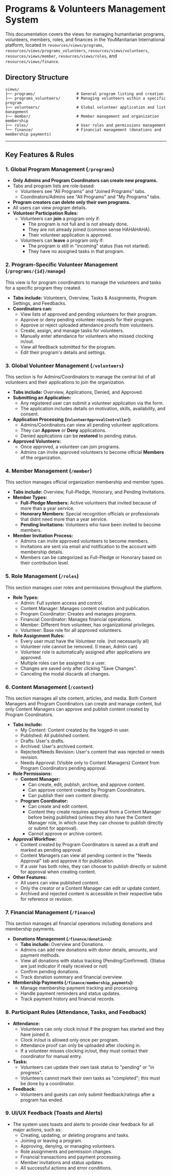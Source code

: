 # Programs & Volunteers Management System

This documentation covers the views for managing humanitarian programs, volunteers, members, roles, and finances in the YouManitarian International platform, located in `resources/views/programs`, `resources/views/programs_volunteers`, `resources/views/volunteers`, `resources/views/member`, `resources/views/roles`, and `resources/views/finance`.

## Directory Structure

```
views/
├── programs/                  # General program listing and creation
├── programs_volunteers/       # Managing volunteers within a specific program
├── volunteers/                # Global volunteer application and list management
├── member/                    # Member management and organization membership
├── roles/                     # User roles and permissions management
└── finance/                   # Financial management (donations and membership payments)
```

---

## Key Features & Rules

### 1. Global Program Management (`/programs`)

-   **Only Admins and Program Coordinators can create new programs.**
-   Tabs and program lists are role-based:
    -   Volunteers see "All Programs" and "Joined Programs" tabs.
    -   Coordinators/Admins see "All Programs" and "My Programs" tabs.
-   **Program creators can delete only their own programs.**
-   All users can view program details.
-   **Volunteer Participation Rules:**
    -   Volunteers can **join** a program only if:
        -   The program is not full and is not already done.
        -   They are not already joined (common sense  HAHAHAHA).
        -   Their volunteer application is approved.
    -   Volunteers can **leave** a program only if:
        -   The program is still in "incoming" status (has not started).
        -   They have no assigned tasks in that program.

### 2. Program-Specific Volunteer Management (`/programs/{id}/manage`)

This view is for program coordinators to manage the volunteers and tasks for a specific program they created.

-   **Tabs include:** Volunteers, Overview, Tasks & Assignments, Program Settings, and Feedbacks.
-   **Coordinators can:**
    -   View lists of approved and pending volunteers for their program.
    -   Approve or deny pending volunteer requests for their program.
    -   Approve or reject uploaded attendance proofs from volunteers.
    -   Create, assign, and manage tasks for volunteers.
    -   Manually enter attendance for volunteers who missed clocking in/out.
    -   View all feedback submitted for the program.
    -   Edit their program's details and settings.

### 3. Global Volunteer Management (`/volunteers`)

This section is for Admins/Coordinators to manage the central list of all volunteers and their applications to join the organization.

-   **Tabs include:** Overview, Applications, Denied, and Approved.
-   **Submitting an Application:**
    -   Any registered user can submit a volunteer application via the form.
    -   The application includes details on motivation, skills, availability, and consent.
-   **Application Processing (`VolunteerApprovalController`):**
    -   Admins/Coordinators can view all pending volunteer applications.
    -   They can **Approve** or **Deny** applications.
    -   Denied applications can be **restored** to pending status.
-   **Approved Volunteers:**
    -   Once approved, a volunteer can join programs.
    -   Admins can invite approved volunteers to become official **Members** of the organization.

### 4. Member Management (`/member`)

This section manages official organization membership and member types.

-   **Tabs include:** Overview, Full-Pledge, Honorary, and Pending Invitations.
-   **Member Types:**
    -   **Full-Pledge Members:** Active volunteers that invited because of more than a year service.
    -   **Honorary Members:** Special recognition officials or professionals that didnt need more than a year service.
    -   **Pending Invitations:** Volunteers who have been invited to become members.
-   **Member Invitation Process:**
    -   Admins can invite approved volunteers to become members.
    -   Invitations are sent via email and notification to the account with membership details.
    -   Members can be categorized as Full-Pledge or Honorary based on their contribution level.

### 5. Role Management (`/roles`)

This section manages user roles and permissions throughout the platform.

-   **Role Types:**
    -   Admin: Full system access and control.
    -   Content Manager: Manages content creation and publication.
    -   Program Coordinator: Creates and manages programs.
    -   Financial Coordinator: Manages financial operations.
    -   Member: Different from volunteer, has organizational privileges.
    -   Volunteer: Base role for all approved volunteers.
-   **Role Assignment Rules:**
    -   Every user must have the Volunteer role. (not necessarily all)
    -   Volunteer role cannot be removed. (I mean, Admin can)
    -   Volunteer role is automatically assigned after applications are approved.
    -   Multiple roles can be assigned to a user.
    -   Changes are saved only after clicking "Save Changes".
    -   Canceling the modal discards all changes.

### 6. Content Management (`/content`)

This section manages all site content, articles, and media. Both Content Managers and Program Coordinators can create and manage content, but only Content Managers can approve and publish content created by Program Coordinators.

-   **Tabs include:**
    -   My Content: Content created by the logged-in user. 
    -   Published: All published content.
    -   Drafts: User's drafts.
    -   Archived: User's archived content.
    -   Rejected/Needs Revision: User's content that was rejected or needs revision.
    -   Needs Approval: (Visible only to Content Managers) Content from Program Coordinators pending approval.
-   **Role Permissions:**
    -   **Content Manager:**
        -   Can create, edit, publish, archive, and approve content.
        -   Can approve content created by Program Coordinators.
        -   Can publish their own content directly.
    -   **Program Coordinator:**
        -   Can create and edit content.
        -   Content they create requires approval from a Content Manager before being published (unless they also have the Content Manager role, in which case they can choose to publish directly or submit for approval).
        -   Cannot approve or archive content.
-   **Approval Workflow:**
    -   Content created by Program Coordinators is saved as a draft and marked as pending approval.
    -   Content Managers can view all pending content in the "Needs Approval" tab and approve it for publication.
    -   If a user has both roles, they can choose to publish directly or submit for approval when creating content.
-   **Other Features:**
    -   All users can view published content.
    -   Only the creator or a Content Manager can edit or update content.
    -   Archived and rejected content is accessible in their respective tabs for reference or revision.

### 7. Financial Management (`/finance`)

This section manages all financial operations including donations and membership payments.

-   **Donations Management (`/finance/donations`):**
    -   **Tabs include:** Overview and Donations.
    -   Admins can add new donations with donor details, amounts, and payment methods.
    -   View all donations with status tracking (Pending/Confirmed). (Status are just indicator if really received or not)
    -   Confirm pending donations.
    -   Track donation summary and financial overview.
-   **Membership Payments (`/finance/membership_payments`):**
    -   Manage membership payment tracking and processing.
    -   Handle payment reminders and status updates.
    -   Track payment history and financial records.

### 8. Participant Rules (Attendance, Tasks, and Feedback)

-   **Attendance:**
    -   Volunteers can only clock in/out if the program has started and they have joined it.
    -   Clock in/out is allowed only once per program.
    -   Attendance proof can only be uploaded after clocking in.
    -   If a volunteer misses clocking in/out, they must contact their coordinator for manual entry.
-   **Tasks:**
    -   Volunteers can update their own task status to "pending" or "in progress".
    -   Volunteers cannot mark their own tasks as "completed"; this must be done by a coordinator.
-   **Feedback:**
    -   Volunteers and guests can only submit feedback/ratings after a program has ended.

### 9. UI/UX Feedback (Toasts and Alerts)

-   The system uses toasts and alerts to provide clear feedback for all major actions, such as:
    -   Creating, updating, or deleting programs and tasks.
    -   Joining or leaving a program.
    -   Approving, denying, or managing volunteers.
    -   Role assignments and permission changes.
    -   Financial transactions and payment processing.
    -   Member invitations and status updates.
    -   All successful actions and error conditions.
